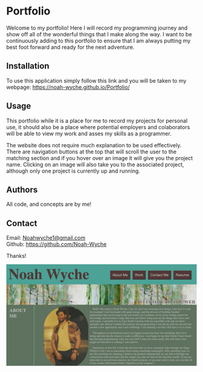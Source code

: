 # Portfolio

Welcome to my portfolio! Here I will record my programming journey and show off all of the wonderful things that I make along the way. I want to be continuously adding to this portfolio to ensure that I am always putting my best foot forward and ready for the next adventure.

## Installation

To use this application simply follow this link and you will be taken to my webpage: https://noah-wyche.github.io/Portfolio/

## Usage

This portfolio while it is a place for me to record my projects for personal use, it should also be a place where potential employers and colaborators will be able to view my work and asses my skills as a programmer.

The website does not require much explanation to be used effectively. There are navigation buttons at the top that will scroll the user to the matching section and if you hover over an image it will give you the project name. Clicking on an image will also take you to the associated project, although only one project is currently up and running.

## Authors

All code, and concepts are by me!

## Contact

Email: Noahwyche1@gmail.com<br>
Github: https://github.com/Noah-Wyche<br>

Thanks!

![Screenshot of the Webpage](./assets/images/Screen%20Shot%202023-11-17%20at%2010.59.18%20AM.png "screenshot of homepage")
